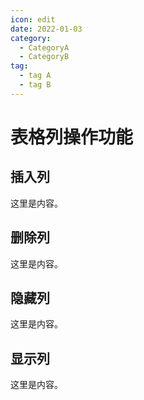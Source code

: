 ```yaml
---
icon: edit
date: 2022-01-03
category:
  - CategoryA
  - CategoryB
tag:
  - tag A
  - tag B
---
```


# 表格列操作功能

## 插入列

这里是内容。

## 删除列

这里是内容。

## 隐藏列

这里是内容。

## 显示列

这里是内容。
